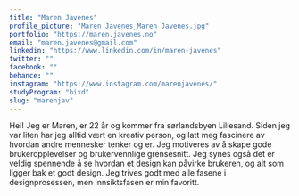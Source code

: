 ```yaml
---
title: "Maren Javenes"
profile_picture: "Maren Javenes_Maren Javenes.jpg"
portfolio: "https://maren.javenes.no"
email: "maren.javenes@gmail.com"
linkedin: "https://www.linkedin.com/in/maren-javenes"
twitter: ""
facebook: ""
behance: ""
instagram: "https://www.instagram.com/marenjavenes/"
studyProgram: "bixd"
slug: "marenjav"
---
```


Hei! Jeg er Maren, er 22 år og kommer fra sørlandsbyen Lillesand. Siden jeg var liten har jeg alltid vært en kreativ person, og latt meg fascinere av hvordan andre mennesker tenker og er. Jeg motiveres av å skape gode brukeropplevelser og brukervennlige grensesnitt. Jeg synes også det er veldig spennende å se hvordan et design kan påvirke brukeren, og alt som ligger bak et godt design. Jeg trives godt med alle fasene i designprosessen, men innsiktsfasen er min favoritt.
